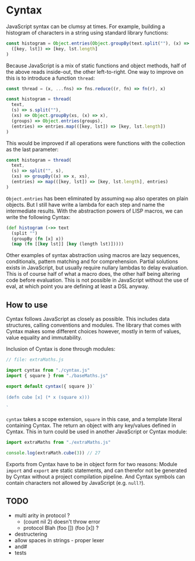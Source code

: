 # Cyntax

JavaScript syntax can be clumsy at times. For example, building a histogram of characters in a string using standard library functions:

```js
const histogram = Object.entries(Object.groupBy(text.split(""), (x) => x)).map(
  ([key, lst]) => [key, lst.length]
)
```

Because JavaScript is a mix of static functions and object methods, half of the above reads inside-out, the other left-to-right. One way to improve on this is to introduce a function `thread`:

```js
const thread = (x, ...fns) => fns.reduce((r, fn) => fn(r), x)

const histogram = thread(
  text,
  (s) => s.split(""),
  (xs) => Object.groupBy(xs, (x) => x),
  (groups) => Object.entries(groups),
  (entries) => entries.map(([key, lst]) => [key, lst.length])
)
```

This would be improved if all operations were functions with the collection as the last parameter:

```js
const histogram = thread(
  text,
  (s) => split("", s),
  (xs) => groupBy((x) => x, xs),
  (entries) => map(([key, lst]) => [key, lst.length], entries)
)
```

`Object.entries` has been eliminated by assuming `map` also operates on plain objects. But I still have write a lambda for each step and name the intermediate results. With the abstraction powers of LISP macros, we can write the following Cyntax:

```clj
(def histogram (->> text
  (split "")
  (groupBy (fn [x] x))
  (map (fn [[key lst]] [key (length lst)]))))
```

Other examples of syntax abstraction using macros are lazy sequences, conditionals, pattern matching and for comprehension. Partial solutions exists in JavaScript, but usually require nullary lambdas to delay evaluation. This is of course half of what a macro does, the other half being altering code before evaluation. This is not possible in JavaScript without the use of eval, at which point you are defining at least a DSL anyway.

## How to use

Cyntax follows JavaScript as closely as possible. This includes data structures, calling conventions and modules. The library that comes with Cyntax makes some different choices however, mostly in term of values, value equality and immutability.

Inclusion of Cyntax is done through modules:

```js
// file: extraMaths.js

import cyntax from "./cyntax.js"
import { square } from "./baseMaths.js"

export default cyntax({ square })`
 
(defn cube [x] (* x (square x)))
 
`
```

`cyntax` takes a scope extension, `square` in this case, and a template literal containing Cyntax. The return an object with any key/values defined in Cyntax. This in turn could be used in another JavaScript or Cyntax module:

```js
import extraMaths from "./extraMaths.js"

console.log(extraMath.cube(3)) // 27
```

Exports from Cyntax have to be in object form for two reasons: Module `import` and `export` are static statements, and can therefor not be generated by Cyntax without a project compilation pipeline. And Cyntax symbols can contain characters not allowed by JavaScript (e.g. `null?`).

## TODO

- multi arity in protocol ?
  - (count nil 2) doesn't throw error
  - protocol Blah (foo []) (foo [x]) ?
- destructering
- allow spaces in strings - proper lexer
- and#
- tests
